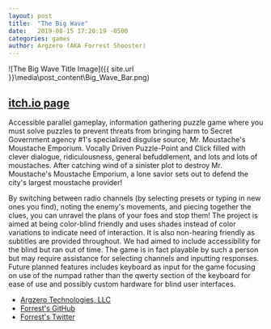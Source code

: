 ```yaml
---
layout: post
title:  "The Big Wave"
date:   2019-08-15 17:20:19 -0500
categories: games
author: Argzero (AKA Forrest Shooster)
---
```


![The Big Wave Title Image]({{ site.url }}\media\post_content\Big_Wave_Bar.png)


## [itch.io page](https://https://argzero.itch.io/bigwave)

Accessible parallel gameplay, information gathering puzzle game where you must solve puzzles to prevent threats from bringing harm to Secret Government agency #1's specialized disguise source, Mr. Moustache's Moustache Emporium. Vocally Driven Puzzle-Point and Click filled with clever dialogue, ridiculousness, general befuddlement, and lots and lots of moustaches. After catching wind of a sinister plot to destroy Mr. Moustache's Moustache Emporium, a lone savior sets out to defend the city's largest moustache provider!

By switching between radio channels (by selecting presets or typing in new ones you find), noting the enemy's movements, and piecing together the clues, you can unravel the plans of your foes and stop them! The project is aimed at being color-blind friendly and uses shades instead of color variations to indicate need of interaction. It is also non-hearing friendly as subtitles are provided throughout. We had aimed to include accessibility for the blind but ran out of time. The game is in fact playable by such a person but may require assistance for selecting channels and inputting responses. Future planned features includes keyboard as input for the game focusing on use of the numpad rather than the qwerty section of the keyboard for ease of use and possibly custom hardware for blind user interfaces.

* [Argzero Technologies, LLC](https://argzero.org/)
* [Forrest's GitHub](https://github.com/Argzero)
* [Forrest's Twitter](https://twitter.com/ForrestShooster)
